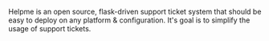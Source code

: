 Helpme is an open source, flask-driven support ticket system that should be easy to deploy on any platform & configuration. It's goal is to simplify the usage of support tickets.
